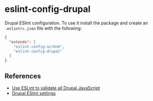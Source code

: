 # eslint-config-drupal

Drupal ESlint configuration. To use it install the package and create 
an  `.eslintrc.json` file with the following:
```json
{
  "extends": [
    "eslint-config-airbnb",
    "eslint-config-drupal"
  ]
}
```

## References 
* [Use ESLint to validate all Drupal JavaScript](https://www.drupal.org/node/2274223)
* [Drupal ESlint settings](https://www.drupal.org/node/1955232)
